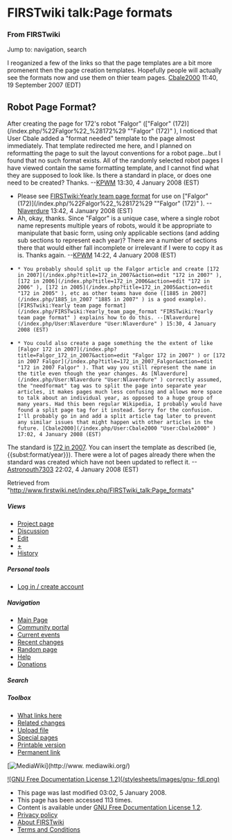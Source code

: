 # FIRSTwiki talk:Page formats

### From FIRSTwiki

Jump to: navigation, search

I reoganized a few of the links so that the page templates are a bit more
promenent then the page creation templates. Hopefully people will actually see
the formats now and use them on thier team pages.
[Cbale2000](/index.php/User:Cbale2000 "User:Cbale2000" ) 11:40, 19 September
2007 (EDT)


## Robot Page Format?

After creating the page for 172's robot "Falgor" (["Falgor"
(172)](/index.php/%22Falgor%22_%28172%29 ""Falgor" \(172\)" ), I noticed that
User Cbale added a "format needed" template to the page almost immediately.
That template redirected me here, and I planned on reformatting the page to
suit the layout conventions for a robot page...but I found that no such format
exists. All of the randomly selected robot pages I have viewed contain the
same formatting template, and I cannot find what they are supposed to look
like. Is there a standard in place, or does one need to be created? Thanks.
--[KPWM](/index.php/User:KPWM "User:KPWM" ) 13:30, 4 January 2008 (EST)

  * Please see [FIRSTwiki:Yearly team page format](/index.php/FIRSTwiki:Yearly_team_page_format "FIRSTwiki:Yearly team page format" ) for use on ["Falgor" (172)](/index.php/%22Falgor%22_%28172%29 ""Falgor" \(172\)" ). --[Nlaverdure](/index.php/User:Nlaverdure "User:Nlaverdure" ) 13:42, 4 January 2008 (EST) 
  * Ah, okay, thanks. Since "Falgor" is a unique case, where a single robot name represents multiple years of robots, would it be appropriate to manipulate that basic form, using only applicable sections (and adding sub sections to represent each year)? There are a number of sections there that would either fall incomplete or irrelevant if I were to copy it as is. Thanks again. --[KPWM](/index.php/User:KPWM "User:KPWM" ) 14:22, 4 January 2008 (EST) 
  *     * You probably should split up the Falgor article and create [172 in 2007](/index.php?title=172_in_2007&action=edit "172 in 2007" ), [172 in 2006](/index.php?title=172_in_2006&action=edit "172 in 2006" ), [172 in 2005](/index.php?title=172_in_2005&action=edit "172 in 2005" ), etc as other teams have done ([1885 in 2007](/index.php/1885_in_2007 "1885 in 2007" ) is a good example). [FIRSTwiki:Yearly team page format](/index.php/FIRSTwiki:Yearly_team_page_format "FIRSTwiki:Yearly team page format" ) explains how to do this. --[Nlaverdure](/index.php/User:Nlaverdure "User:Nlaverdure" ) 15:30, 4 January 2008 (EST) 
  *     * You could also create a page something the the extent of like [Falgor 172 in 2007](/index.php?title=Falgor_172_in_2007&action=edit "Falgor 172 in 2007" ) or [172 in 2007 Falgor](/index.php?title=172_in_2007_Falgor&action=edit "172 in 2007 Falgor" ). That way you still represent the name in the title even though the year changes. As [Nlaverdure](/index.php/User:Nlaverdure "User:Nlaverdure" ) correctly assumed, the "needformat" tag was to split the page into separate year articles, it makes pages much less confusing and allows more space to talk about an individual year, as opposed to a huge group of many years. Had this been regular Wikipedia, I probably would have found a split page tag for it instead. Sorry for the confusion. I'll probably go in and add a split article tag later to prevent any similar issues that might happen with other articles in the future. [Cbale2000](/index.php/User:Cbale2000 "User:Cbale2000" ) 17:02, 4 January 2008 (EST) 

The standard is [172 in 2007](/index.php?title=172_in_2007&action=edit "172 in
2007" ). You can insert the template as described (ie, {{subst:format/year}}).
There were a lot of pages already there when the standard was created which
have not been updated to reflect it.
--[Astronouth7303](/index.php/User:Astronouth7303 "User:Astronouth7303" )
22:02, 4 January 2008 (EST)

Retrieved from
"<http://www.firstwiki.net/index.php/FIRSTwiki_talk:Page_formats>"

##### Views

  * [Project page](/index.php/FIRSTwiki:Page_formats)
  * [Discussion](/index.php/FIRSTwiki_talk:Page_formats)
  * [Edit](/index.php?title=FIRSTwiki_talk:Page_formats&action=edit)
  * [+](/index.php?title=FIRSTwiki_talk:Page_formats&action=edit&section=new)
  * [History](/index.php?title=FIRSTwiki_talk:Page_formats&action=history)

##### Personal tools

  * [Log in / create account](/index.php?title=Special:Userlogin&returnto=FIRSTwiki_talk:Page_formats)

[](/index.php/Main_Page "Main Page" )

##### Navigation

  * [Main Page](/index.php/Main_Page)
  * [Community portal](/index.php/FIRSTwiki:Community_portal)
  * [Current events](/index.php/Current_events)
  * [Recent changes](/index.php/Special:Recentchanges)
  * [Random page](/index.php/Special:Random)
  * [Help](/index.php/Help:Contents)
  * [Donations](/index.php/FIRSTwiki:Site_support)

##### Search



##### Toolbox

  * [What links here](/index.php/Special:Whatlinkshere/FIRSTwiki_talk:Page_formats)
  * [Related changes](/index.php/Special:Recentchangeslinked/FIRSTwiki_talk:Page_formats)
  * [Upload file](/index.php/Special:Upload)
  * [Special pages](/index.php/Special:Specialpages)
  * [Printable version](/index.php?title=FIRSTwiki_talk:Page_formats&printable=yes)
  * [Permanent link](/index.php?title=FIRSTwiki_talk:Page_formats&oldid=64855)

[![MediaWiki](/skins/common/images/poweredby_mediawiki_88x31.png)](http://www.
mediawiki.org/)

[![GNU Free Documentation License 1.2](/stylesheets/images/gnu-
fdl.png)](http://www.gnu.org/copyleft/fdl.html)

  * This page was last modified 03:02, 5 January 2008.
  * This page has been accessed 113 times.
  * Content is available under [GNU Free Documentation License 1.2](http://www.gnu.org/copyleft/fdl.html "http://www.gnu.org/copyleft/fdl.html" ).
  * [Privacy policy](/index.php/FIRSTwiki:Privacy_policy "FIRSTwiki:Privacy policy" )
  * [About FIRSTwiki](/index.php/FIRSTwiki:About "FIRSTwiki:About" )
  * [Terms and Conditions](/index.php/FIRSTwiki:Terms_and_conditions "FIRSTwiki:Terms and conditions" )

